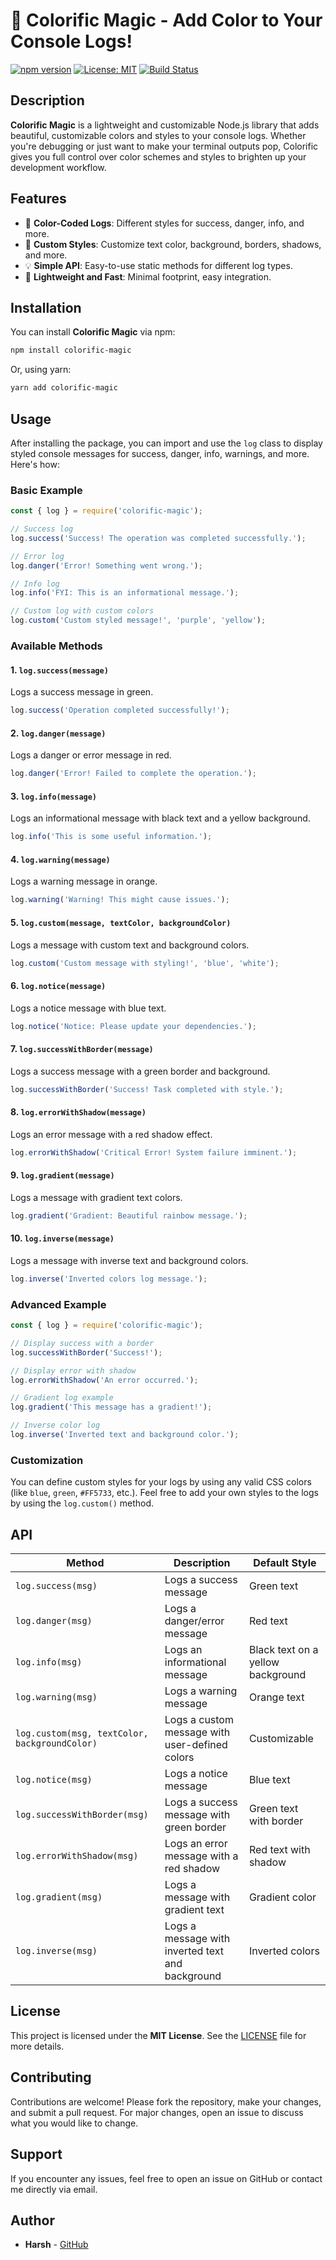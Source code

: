 
# 🌈 Colorific Magic - Add Color to Your Console Logs!

[![npm version](https://badge.fury.io/js/colorific-magic.svg)](https://www.npmjs.com/package/colorific-magic)
[![License: MIT](https://img.shields.io/badge/License-MIT-blue.svg)](https://opensource.org/licenses/MIT)
[![Build Status](https://travis-ci.org/<your-username>/colorific-magic.svg?branch=main)](https://travis-ci.org/<your-username>/colorific-magic)

## Description

**Colorific Magic** is a lightweight and customizable Node.js library that adds beautiful, customizable colors and styles to your console logs. Whether you're debugging or just want to make your terminal outputs pop, Colorific gives you full control over color schemes and styles to brighten up your development workflow.

## Features

- 🎨 **Color-Coded Logs**: Different styles for success, danger, info, and more.
- 🌟 **Custom Styles**: Customize text color, background, borders, shadows, and more.
- 💡 **Simple API**: Easy-to-use static methods for different log types.
- 🚀 **Lightweight and Fast**: Minimal footprint, easy integration.

## Installation

You can install **Colorific Magic** via npm:

```bash
npm install colorific-magic
```

Or, using yarn:

```bash
yarn add colorific-magic
```

## Usage

After installing the package, you can import and use the `log` class to display styled console messages for success, danger, info, warnings, and more. Here's how:

### Basic Example

```javascript
const { log } = require('colorific-magic');

// Success log
log.success('Success! The operation was completed successfully.');

// Error log
log.danger('Error! Something went wrong.');

// Info log
log.info('FYI: This is an informational message.');

// Custom log with custom colors
log.custom('Custom styled message!', 'purple', 'yellow');
```

### Available Methods

#### 1. **`log.success(message)`**
Logs a success message in green.
```javascript
log.success('Operation completed successfully!');
```

#### 2. **`log.danger(message)`**
Logs a danger or error message in red.
```javascript
log.danger('Error! Failed to complete the operation.');
```

#### 3. **`log.info(message)`**
Logs an informational message with black text and a yellow background.
```javascript
log.info('This is some useful information.');
```

#### 4. **`log.warning(message)`**
Logs a warning message in orange.
```javascript
log.warning('Warning! This might cause issues.');
```

#### 5. **`log.custom(message, textColor, backgroundColor)`**
Logs a message with custom text and background colors.
```javascript
log.custom('Custom message with styling!', 'blue', 'white');
```

#### 6. **`log.notice(message)`**
Logs a notice message with blue text.
```javascript
log.notice('Notice: Please update your dependencies.');
```

#### 7. **`log.successWithBorder(message)`**
Logs a success message with a green border and background.
```javascript
log.successWithBorder('Success! Task completed with style.');
```

#### 8. **`log.errorWithShadow(message)`**
Logs an error message with a red shadow effect.
```javascript
log.errorWithShadow('Critical Error! System failure imminent.');
```

#### 9. **`log.gradient(message)`**
Logs a message with gradient text colors.
```javascript
log.gradient('Gradient: Beautiful rainbow message.');
```

#### 10. **`log.inverse(message)`**
Logs a message with inverse text and background colors.
```javascript
log.inverse('Inverted colors log message.');
```

### Advanced Example

```javascript
const { log } = require('colorific-magic');

// Display success with a border
log.successWithBorder('Success!');

// Display error with shadow
log.errorWithShadow('An error occurred.');

// Gradient log example
log.gradient('This message has a gradient!');

// Inverse color log
log.inverse('Inverted text and background color.');
```

### Customization

You can define custom styles for your logs by using any valid CSS colors (like `blue`, `green`, `#FF5733`, etc.). Feel free to add your own styles to the logs by using the `log.custom()` method.

## API

| Method                | Description                                      | Default Style                       |
|-----------------------|--------------------------------------------------|-------------------------------------|
| `log.success(msg)`     | Logs a success message                           | Green text                          |
| `log.danger(msg)`      | Logs a danger/error message                      | Red text                            |
| `log.info(msg)`        | Logs an informational message                    | Black text on a yellow background   |
| `log.warning(msg)`     | Logs a warning message                           | Orange text                         |
| `log.custom(msg, textColor, backgroundColor)` | Logs a custom message with user-defined colors | Customizable                         |
| `log.notice(msg)`      | Logs a notice message                            | Blue text                           |
| `log.successWithBorder(msg)` | Logs a success message with green border   | Green text with border              |
| `log.errorWithShadow(msg)`  | Logs an error message with a red shadow    | Red text with shadow                |
| `log.gradient(msg)`    | Logs a message with gradient text                | Gradient color                      |
| `log.inverse(msg)`     | Logs a message with inverted text and background | Inverted colors                     |

## License

This project is licensed under the **MIT License**. See the [LICENSE](LICENSE) file for more details.

## Contributing

Contributions are welcome! Please fork the repository, make your changes, and submit a pull request. For major changes, open an issue to discuss what you would like to change.

## Support

If you encounter any issues, feel free to open an issue on GitHub or contact me directly via email.

## Author

- **Harsh** - [GitHub](https://github.com/<harshdhankhar10>)

